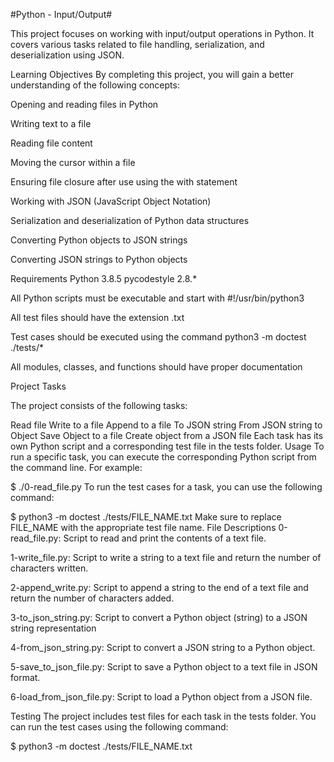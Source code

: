 #Python - Input/Output#

This project focuses on working with input/output operations in Python. It covers various tasks related to file handling, serialization, and deserialization using JSON.

Learning Objectives By completing this project, you will gain a better understanding of the following concepts:

Opening and reading files in Python

Writing text to a file

Reading file content

Moving the cursor within a file

Ensuring file closure after use using the with statement

Working with JSON (JavaScript Object Notation)

Serialization and deserialization of Python data structures

Converting Python objects to JSON strings

Converting JSON strings to Python objects

Requirements Python 3.8.5 pycodestyle 2.8.*

All Python scripts must be executable and start with #!/usr/bin/python3

All test files should have the extension .txt

Test cases should be executed using the command python3 -m doctest ./tests/*

All modules, classes, and functions should have proper documentation

Project Tasks

The project consists of the following tasks:

Read file
Write to a file
Append to a file
To JSON string
From JSON string to Object
Save Object to a file
Create object from a JSON file
Each task has its own Python script and a corresponding test file in the tests folder.
Usage To run a specific task, you can execute the corresponding Python script from the command line. For example:

$ ./0-read_file.py To run the test cases for a task, you can use the following command:

$ python3 -m doctest ./tests/FILE_NAME.txt
Make sure to replace FILE_NAME with the appropriate test file name.
File Descriptions 0-read_file.py: Script to read and print the contents of a text file.

1-write_file.py: Script to write a string to a text file and return the number of characters written.

2-append_write.py: Script to append a string to the end of a text file and return the number of characters added.

3-to_json_string.py: Script to convert a Python object (string) to a JSON string representation

4-from_json_string.py: Script to convert a JSON string to a Python object.

5-save_to_json_file.py: Script to save a Python object to a text file in JSON format.

6-load_from_json_file.py: Script to load a Python object from a JSON file.

Testing The project includes test files for each task in the tests folder. You can run the test cases using the following command:

$ python3 -m doctest ./tests/FILE_NAME.txt
